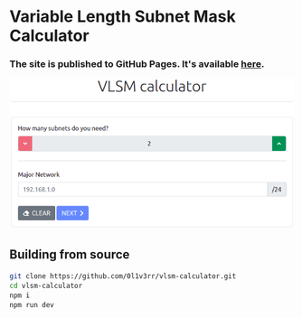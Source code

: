 # Variable Length Subnet Mask Calculator

### The site is published to GitHub Pages. It's available [here](https://0l1v3rr.github.io/vlsm-calculator/).

<img src="img/v2.png" alt="screenshot">

## Building from source
```sh
git clone https://github.com/0l1v3rr/vlsm-calculator.git
cd vlsm-calculator
npm i
npm run dev
```